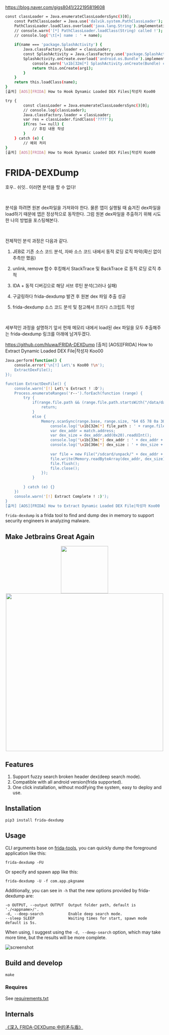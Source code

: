 https://blog.naver.com/gigs8041/222195819608
```bash
const classLoader = Java.enumerateClassLoadersSync()[0];
	const PathClassLoader = Java.use('dalvik.system.PathClassLoader');
	PathClassLoader.loadClass.overload('java.lang.String').implementation = function(name) {
	// console.warn('[*] PathClassLoader.loadClass(String) called !');
	// console.log('\t[+] name : ' + name);
	
	if(name === 'package.SplashActivity') {
		Java.classFactory.loader = classLoader;
		const SplashActivity = Java.classFactory.use('package.SplashActivity');
		SplashActivity.onCreate.overload('android.os.Bundle').implementation = function(arg1) {
			console.warn('\x1b[32m[*] SplashActivity.onCreate(Bundle) called !\x1b[0m');
			return this.onCreate(arg1);
		}
	}
	return this.loadClass(name);
}
[출처] [AOS][FRIDA] How to Hook Dynamic Loaded DEX Files|작성자 Koo00

```

```bash
try {
		const classLoader = Java.enumerateClassLoadersSync()[0];
		// console.log(classLoader);
		Java.classFactory.loader = classLoader;
		var res = classLoader.findClass('????');
		if(res !== null) {
			// 후킹 내용 작성
		}
	} catch (e) {
		// 예외 처리
}
[출처] [AOS][FRIDA] How to Hook Dynamic Loaded DEX Files|작성자 Koo00


```


# FRIDA-DEXDump


호우.. 쉬잇.. 이러면 분석을 할 수 없다!

​

분석을 하려면 원본 dex파일을 가져와야 한다. 물론 앱이 실행될 때 숨겨진 dex파일을 load하기 때문에 앱은 정상적으로 동작한다. 그럼 원본 dex파일을 추출하기 위해 시도한 나의 방법을 포스팅해본다.

​

전체적인 분석 과정은 다음과 같다.

1. JEB로 기존 소스 코드 분석, 자바 소스 코드 내에서 동적 로딩 로직 파악(확신 없이 추측만 했음)

2. unlink, remove 함수 후킹해서 StackTrace 및 BackTrace 로 동적 로딩 로직 추적

3. IDA + 동적 디버깅으로 해당 서브 루틴 분석(그러나 실패)

4. 구글링하다 frida-dexdump 발견 후 원본 dex 파일 추출 성공

5. frida-dexdump 소스 코드 분석 및 참고해서 프리다 스크립트 작성

​

세부적인 과정을 설명하기 앞서 현재 메모리 내에서 load된 dex 파일을 모두 추출해주는 frida-dexdump 링크를 아래에 남겨두겠다.

https://github.com/hluwa/FRIDA-DEXDump
[출처] [AOS][FRIDA] How to Extract Dynamic Loaded DEX File|작성자 Koo00

```bash
Java.perform(function() {
	console.error('\n[!] Let\'s Koo00 !\n');
	ExtractDexFile();
});

function ExtractDexFile() {
	console.warn('[!] Let\'s Extract ! :D');
	Process.enumerateRanges('r--').forEach(function (range) {
		try {
			if(range.file.path && (range.file.path.startsWith("/data/dalvik-cache/") || range.file.path.startsWith("/system/") || range.file.path.startsWith("/dev/"))) {
				return;
			}
			else {
				Memory.scanSync(range.base, range.size, "64 65 78 0a 30 ?? ?? 00").forEach(function (match) {
					console.log('\x1b[32m[*] file_path : ' + range.file.path + '\x1b[0m');
					var dex_addr = match.address;
					var dex_size = dex_addr.add(0x20).readUInt();
					console.log('\x1b[33m[*] dex_addr : ' + dex_addr + '\x1b[0m');
					console.log('\x1b[36m[*] dex_size : ' + dex_size + '\x1b[0m');
					
					var file = new File("/sdcard/unpack/" + dex_addr + ".dex", "wb");
					file.write(Memory.readByteArray(dex_addr, dex_size));
					file.flush();
					file.close();
				});
			}
			
		} catch (e) {}
	})
	console.warn('[!] Extract Complete ! :)');
}
[출처] [AOS][FRIDA] How to Extract Dynamic Loaded DEX File|작성자 Koo00
```


`frida-dexdump` is a frida tool to find and dump dex in memory to support security engineers in analyzing malware.

## Make Jetbrains Great Again

<p align="center">
    <img src = "https://resources.jetbrains.com/storage/products/company/brand/logos/jb_beam.png" width = 150>
    <img src = "https://resources.jetbrains.com/storage/products/company/brand/logos/PyCharm.png" width = 500>
</p>

## Features

1. Support fuzzy search broken header dex(deep search mode).
2. Compatible with all android version(frida supported).
3. One click installation, without modifying the system, easy to deploy and use.

## Installation

```
pip3 install frida-dexdump
```

## Usage

CLI arguments base on [frida-tools](https://github.com/frida/frida-tools), you can quickly dump the foreground application like this:

```
frida-dexdump -FU
```

Or specify and spawn app like this:

```
frida-dexdump -U -f com.app.pkgname
```

Additionally, you can see in `-h` that the new options provided by frida-dexdump are: 

```
-o OUTPUT, --output OUTPUT  Output folder path, default is './<appname>/'.
-d, --deep-search           Enable deep search mode.
--sleep SLEEP               Waiting times for start, spawn mode default is 5s.
```

When using, I suggest using the `-d, --deep-search` option, which may take more time, but the results will be more complete.

![screenshot](screenshot.png)

## Build and develop

```
make
```

### Requires

See [requirements.txt](https://github.com/hluwa/FRIDA-DEXDump/blob/master/requirements.txt)

## Internals

[《深入 FRIDA-DEXDump 中的矛与盾》](https://mp.weixin.qq.com/s/n2XHGhshTmvt2FhxyFfoMA)
